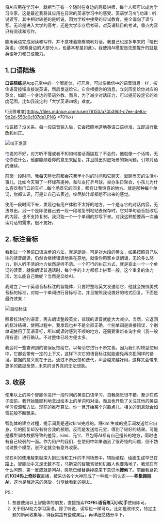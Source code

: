 将AI应用在学习中，就相当于有一个随时在身边的高级讲师，每个人都可以成为学习专家，这是最近我将其应用在日常的英语学习中的感受。英语学习4门功课：听说读写。其中相对较差的是听说，因为学校中接受的应试教育，完全偏向了读与写。无论是进入大学的高考，还是大学毕业后考研，对英语科目的考试，重点内容只有阅读和写作。

能用英语完成阅读和写作，并不意味着能够顺利对话，我自己也是多年来的「哑巴英语」（观察身边的大部分人，也基本都是如此）。我使用AI模型首先想提升的就是英语听力和口语能力。

## 1.口语陪练
**口语陪练**是App元宝中的一个智能体，打开后，可以像微信中的语音消息一样，按住语音按钮直接说英语，然后发送给它。它会根据你的消息，立刻回复给你对应的英文，如同一个身边的英语外教。而且，为了减少对话压力，可以提前设定它的难度范围，比如我设定的「大学英语四级」难度。

![设置难度](https://files.mdnice.com/user/79150/a70b39bf-c7ee-4e8a-9d2d-550c0c107de1.PNG  =70%x)

怕说错？没关系。每一段语音输入后，它会按照地道地英语口语标准，立即进行批改和纠正。

![纠正发音](https://files.mdnice.com/user/79150/7b4ebdff-0971-4bed-a585-aa54bb2ff2e9.jpg)

怕说的不好，对方听不懂或者不知如何接话而尴尬？不会的，他就像一个话唠，无论你说什么，他都能顺着你的意思来回复，并且抛出对应场景的新问题，引导对话的继续。

前面一段时间，我每天睡觉前都会花费半小时的时间和它聊天。就聊当天的生活小事儿，比如今天喝了一杯绿茶提神，和队友打乒乓球，举办生日聚会，小孩儿为什么喜欢看门口的车杆...每个场景它的回复，都有让我惊喜的地方。就是那种每个单词，你都认识，可是让自己去表述，绞尽脑汁却都想不出来的感觉。



使用一段时间下来，发现也有用户体验不太好的地方。一个是与它的对话内容，无法导出。另一个是即便自己去一段一段地复制粘贴去保存时，它对单句语音批改后的内容，也不支持复制，我只能一个一个单词的抄写下来。对我这种想要再一次诵读对话的需求，很不友好。

## 2. 标注音标
看到过一个英语口语进步的方法，就是朗读。可是对大段的英文，如果按照自己以往的读音朗读，仍然会继续错误地呆在原地，就像你用家乡话朗诵，无论多么努力，别人听不清的地方依然是听不清。一个可行的纠正方式，就是查出一个一个单词的读音，就像朗读普通话时，每个字的上方都标上拼音一般。这个重复的体力活，怎么能自己做呢？当然是交给AI。

我建立了一个英语音标标注的智能体，只要将整段英文发送给它，他就会按照美式音标的标准，对每一个单词进行音标标注，并且按照我设置好的格式回复。下面是最终效果：

![自动标注](https://files.mdnice.com/user/79150/384c2139-d161-4599-9d2f-57e760d07210.jpg)

照着标注好的语音，再去朗读整段英文，错误的读音就能大大减少。当然，它返回的标注结果，使用过程中，我发现也并不是全部正确。个别单词是直接错误，个别单词使用了英语音标，所以朗读时感到不顺的地方，还需要重新查询字典（我一般用有道）进行确认。不过整体已经方便太多。

我会将一些查询到的错误反馈给它，以帮助它进行不断完善。因为我们对模型使用中，它都会带有一定的上下文，这样下次它的语音标注就能避免再次犯同样的错误。数据的意义就在于此，通过不断反馈和迭代，AI会越来越好用，这样又会带来更多的数据反馈...未来的世界真的无法想象。

## 3. 收获
使用以上的两个智能体进行一段时间的英语口语学习，自我感觉很不错。至少在孩子面前，我开始能顺利地念出绘本上的单词和对话。而且也开启了关注其他的英语学习资源和方法。现在的推荐算法，你一旦开始某个兴趣点儿，相关的消息就会如雪花般不断飘来。

智能体的建立过程，提示词我是通过kimi完成的。将kimi生成的提示词发送给它自身，它的回复却没有符合我的预期，反而是发送给元宝，得到了较好的结果。可能是模型训练数据导致的差异，kimi、元宝、豆包等AI都有自己擅长的地方，同时也有自己较弱的一面。作为用户的我们，在使用中如果遇到了很奇怪的问题，倒不妨试试换个模型，说不定就会有意外收获。

现在AI的使用越来越深入到生活和工作的不同场景中，辅助编程、绘画生成早已在路上，智能助手又是无数不在，马斯克的智能驾驶和机器人也要落地了。我现在有什么问题，第一反应就是问AI，感觉已经替换掉原来下意识地**搜索**了。前面看豆包的**1024码上奇妙夜**直播，被采访各个大神形成了一种统一的认识——**积极拥抱AI**，这也是我近来的感受，分享给看到的朋友。

PS：
1. 想要使用以上智能体的朋友，直接搜索**TOFEL语音练习小助手**使用即可。
1. 关于用AI助力学习英语，除了听说，读写也一样可以。比如批改作文，特定主题的新闻收集等，待我实践有些成果后，再详细总结分享下。